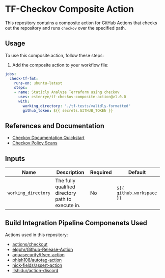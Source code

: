 # TF-Checkov Composite Action

This repository contains a composite action for GitHub Actions that checks out the repository and runs `checkov`
over the specified path.

## Usage

To use this composite action, follow these steps:

1. Add the composite action to your workflow file:

```yaml
jobs:
  check-tf-fmt:
    runs-on: ubuntu-latest
    steps:
    - name: Staticly Analyze Terraform using checkov
      uses: estenrye/tf-checkov-composite-action@v1.0.0
      with:
        working_directory: './tf-tests/validly-formatted'
        github_token: ${{ secrets.GITHUB_TOKEN }}
```

## References and Documentation

- [Checkov Documentation Quickstart](https://www.checkov.io/1.Welcome/Quick%20Start.html)
- [Checkov Policy Scans](https://www.checkov.io/5.Policy%20Index/all.html)

## Inputs

| Name | Description | Required | Default |
|------|-------------|----------|---------|
| `working_directory` | The fully qualified directory path to execute in. | No | `${{ github.workspace }}` |

## Build Integration Pipeline Componenets Used

Actions used in this repository:
- [actions/checkout](https://github.com/marketplace/actions/checkout)
- [elgohr/Github-Release-Action](https://github.com/elgohr/Github-Release-Action)
- [aquasecurity/tfsec-action](https://github.com/marketplace/actions/tfsec-action)
- [phish108/autotag-action](https://github.com/marketplace/actions/autotag)
- [nick-fields/assert-action](https://github.com/marketplace/actions/assert-action)
- [Ilshidur/action-discord](https://github.com/marketplace/actions/actions-for-discord)
